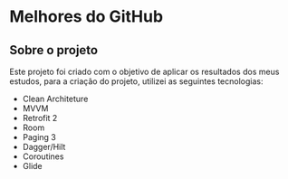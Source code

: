 # Melhores do GitHub

## Sobre o projeto
Este projeto foi criado com o objetivo de aplicar os resultados dos meus estudos, para a criação do projeto, utilizei as seguintes tecnologias:
 * Clean Architeture
 * MVVM
 * Retrofit 2 
 * Room
 * Paging 3
 * Dagger/Hilt
 * Coroutines
 * Glide
